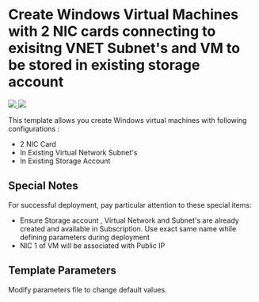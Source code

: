 # Create Windows Virtual Machines with 2 NIC cards connecting to exisitng VNET Subnet's and VM to be stored in existing storage account

<a href="https://portal.azure.com/#create/Microsoft.Template/uri/https%3A%2F%2Fraw.githubusercontent.com%2FAzure%2Fazure-quickstart-templates%2Fmaster%2F101-win-vm-2nic-existingvnet%2Fazuredeploy.json" target="_blank">
<img src="http://azuredeploy.net/deploybutton.png"/>
</a>
<a href="http://armviz.io/#/?load=https%3A%2F%2Fraw.githubusercontent.com%2FAzure%2Fazure-quickstart-templates%2Fmaster%2F101-win-vm-2nic-existingvnet%2Fazuredeploy.json" target="_blank">
<img src="http://armviz.io/visualizebutton.png"/>
</a>

This template allows you create Windows virtual machines  with following configurations :
+ 2 NIC Card
+ In Existing Virtual Network Subnet's
+ In Existing Storage Account



## Special Notes

For successful deployment, pay particular attention to these special items:

+ Ensure Storage account , Virtual Network and Subnet's are already created and available in Subscription. Use exact same name while defining parameters during deployment
+ NIC 1 of VM will be associated with Public IP

## Template Parameters

Modify parameters file to change default values.